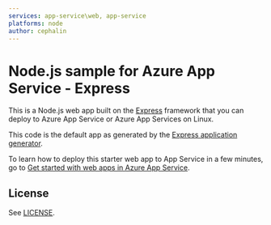 ```yaml
---
services: app-service\web, app-service
platforms: node
author: cephalin
---
```

# Node.js sample for Azure App Service - Express

This is a Node.js web app built on the [Express](http://expressjs.com/) framework that you can deploy 
to Azure App Service or Azure App Services on Linux. 

This code is the default app as generated by the 
[Express application generator](https://www.npmjs.com/package/express-generator).

To learn how to deploy this starter web app to App Service in a few minutes, go to 
[Get started with web apps in Azure App Service](https://azure.microsoft.com/en-us/documentation/articles/app-service-web-get-started/). 

## License

See [LICENSE](LICENSE).
